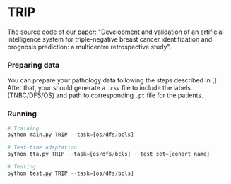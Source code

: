 TRIP
=================
The source code of our paper: "Development and validation of an artificial intelligence system for triple-negative breast cancer identification and prognosis prediction: a multicentre retrospective study".

### Preparing data

You can prepare your pathology data following the steps described in []
After that, your should generate a ```.csv``` file to include the labels (TNBC/DFS/OS) and path to corresponding ```.pt``` file for the patients.

### Running 
```python
# Training
python main.py TRIP --task=[os/dfs/bcls]

# Test-time adaptation
python tta.py TRIP --task=[os/dfs/bcls] --test_set=[cohort_name]

# Testing
python test.py TRIP --task=[os/dfs/bcls]
```
